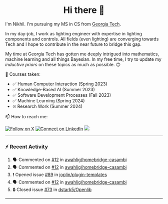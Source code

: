 <h1 align="center">Hi there 👋</h1>

<!--
**nkapila6/nkapila6** is a ✨ _special_ ✨ repository because its `README.md` (this file) appears on your GitHub profile.

Here are some ideas to get you started:

- 🔭 I’m currently working on ...
- 🌱 I’m currently learning ...
- 👯 I’m looking to collaborate on ...
- 🤔 I’m looking for help with ...
- 💬 Ask me about ...
- 📫 How to reach me: ...
- 😄 Pronouns: ...
- ⚡ Fun fact: ...
- 🔭 I’m currently working on ...
-->

I'm Nikhil. I'm pursuing my MS in CS from [Georgia Tech](https://github.com/gatech). 

In my day-job, I work as lighting engineer with expertise in lighting components and controls. All fields (even lighting) are converging towards Tech and I hope to contribute in the near future to bridge this gap.

My time at Georgia Tech has gotten me deeply intrigued into mathematics, machine learning and all things Bayesian. In my free time, I try to update my *inductive priors* on these topics as much as possible. 🙃

🐛 Courses taken: 
- ✅ Human Computer Interaction (Spring 2023)
- ✅ Knowledge-Based AI (Summer 2023)
- ✅ Software Development Processes (Fall 2023)
- ✅ Machine Learning (Spring 2024)
- ⏲ Research Work (Summer 2024)

📫 How to reach me:

[![Follow on X](https://img.shields.io/badge/--twitter?label=Twitter&logo=Twitter&style=social)](https://x.com/nkapila6) [![Connect on LinkedIn](https://img.shields.io/badge/--linkedin?label=LinkedIn&logo=LinkedIn&style=social)](https://www.linkedin.com/in/nikhilkapila/) <a href="https://visitcount.itsvg.in">
  <img src="https://visitcount.itsvg.in/api?id=nkapila6&label=Profile%20Views&color=12&icon=0&pretty=false" />
</a>

---

### :zap: Recent Activity

<!--START_SECTION:activity-->
1. 🗣 Commented on [#12](https://github.com/awahlig/homebridge-casambi/issues/12#issuecomment-2133133930) in [awahlig/homebridge-casambi](https://github.com/awahlig/homebridge-casambi)
2. 🗣 Commented on [#12](https://github.com/awahlig/homebridge-casambi/issues/12#issuecomment-2119246275) in [awahlig/homebridge-casambi](https://github.com/awahlig/homebridge-casambi)
3. ❗ Opened issue [#89](https://github.com/joplin/plugin-templates/issues/89) in [joplin/plugin-templates](https://github.com/joplin/plugin-templates)
4. 🗣 Commented on [#12](https://github.com/awahlig/homebridge-casambi/issues/12#issuecomment-2002313385) in [awahlig/homebridge-casambi](https://github.com/awahlig/homebridge-casambi)
5. 🔒 Closed issue [#73](https://github.com/dstark5/Openlib/issues/73) in [dstark5/Openlib](https://github.com/dstark5/Openlib)
<!--END_SECTION:activity-->

---
